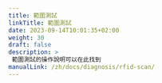 ```yaml
---
title: 範圍測試
linkTitle: 範圍測試
date: 2023-09-14T10:01:35+02:00
weight: 30
draft: false
description: >
 範圍測試的操作說明可以在此找到
manualLink: /zh/docs/diagnosis/rfid-scan/
---
```

